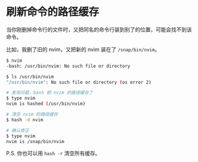 # 刷新命令的路径缓存

当你刚删掉命令行的文件时，又把同名的命令行装到别了的位置，可能会找不到该命令。

比如，我删了旧的 nvim，又把新的 nvim 装在了 `/snap/bin/nvim`。

```sh
$ nvim
-bash: /usr/bin/nvim: No such file or directory

$ ls /usr/bin/nvim
"/usr/bin/nvim": No such file or directory (os error 2)

# 发现问题，bash 把 nvim 的路径缓存了
$ type nvim
nvim is hashed (/usr/bin/nvim)

# 清空 nvim 的路径缓存
$ hash -d nvim

# 确认修正
$ type nvim
nvim is /snap/bin/nvim
```

P.S. 你也可以用 `hash -r` 清空所有缓存。
